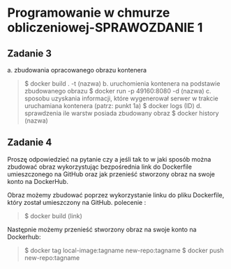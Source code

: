 # Programowanie w chmurze obliczeniowej-SPRAWOZDANIE 1 

## Zadanie 3 
a. zbudowania opracowanego obrazu kontenera
> $ docker build . -t (nazwa)
b. uruchomienia kontenera na podstawie zbudowanego obrazu
> $ docker run -p 49160:8080 -d (nazwa)
c. sposobu uzyskania informacji, które wygenerował serwer w trakcie uruchamiana kontenera 
(patrz: punkt 1a)
> $ docker logs (ID)
d. sprawdzenia ile warstw posiada zbudowany obraz
> $ docker history (nazwa)
 
## Zadanie 4
Proszę odpowiedzieć na pytanie czy a jeśli tak to w jaki sposób można
zbudować obraz wykorzystując bezpośrednia link do Dockerfile umieszczonego na GitHub
oraz jak przenieść stworzony obraz na swoje konto na DockerHub.

 Obraz możemy zbudować poprzez wykorzystanie linku do pliku Dockerfile, który został umieszczony na GitHub.
  polecenie : 
  >$ docker build (link)
  
 Następnie możemy przenieść stworzony obraz na swoje konto na Dockerhub:
  >$ docker tag local-image:tagname new-repo:tagname
  >$ docker push new-repo:tagname
  
